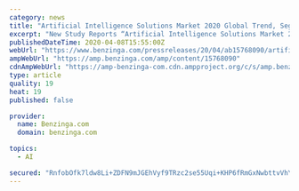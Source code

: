 ```yaml
---
category: news
title: "Artificial Intelligence Solutions Market 2020 Global Trend, Segmentation and Opportunities Forecast To 2026"
excerpt: "New Study Reports “Artificial Intelligence Solutions Market 2020 Global Market Opportunities, Challenges, Strategies and Forecasts 2026” has been Added on WiseGuyReports. For over a decade, Benzinga has lead the way when it comes to investor access to information."
publishedDateTime: 2020-04-08T15:55:00Z
webUrl: "https://www.benzinga.com/pressreleases/20/04/ab15768090/artificial-intelligence-solutions-market-2020-global-trend-segmentation-and-opportunities-forecas"
ampWebUrl: "https://amp.benzinga.com/amp/content/15768090"
cdnAmpWebUrl: "https://amp-benzinga-com.cdn.ampproject.org/c/s/amp.benzinga.com/amp/content/15768090"
type: article
quality: 19
heat: 19
published: false

provider:
  name: Benzinga.com
  domain: benzinga.com

topics:
  - AI

secured: "RnfobOfk7ldw8Li+ZDFN9mJGEhVyf9TRzc2se55Uqi+KHP6fRmGxNwbttvVhYi2zAp1ROloXNJ4cOnYVj60Vu+H4k5PX6BlNeCVD3zTfvQ+KmIymLhVptAIRF4Edb4ZdNx46Ry0d0dWrtQBZwqlui7F67SC1q4rxfvgccJdCu+Ez226ZdVwcl8FI5eRydrlWku3WQmDsOJ+kkSxEr/tCiXCBBwXMqgFcoXgJtqNinoxnX+/0PgRXoA3W0eeIzfhEQbJ+EMZf+GSrIQStsutRtCvzV9xeaAWGG2I7bVCDXDYzfsN1rnXQM0wnWtg5uoOM;cewfJ05554thl/28cSkJ+A=="
---
```


